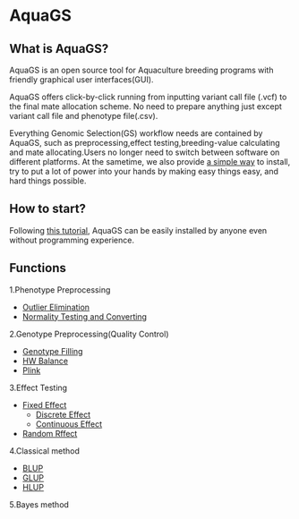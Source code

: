 # AquaGS
## What is AquaGS?
AquaGS is an open source tool for Aquaculture breeding programs with friendly graphical user interfaces(GUI).

AquaGS offers click-by-click running from inputting variant call file (.vcf) to the final mate allocation scheme. No need to prepare anything just except variant call file and phenotype file(.csv).

Everything Genomic Selection(GS) workflow needs are contained by AquaGS, such as preprocessing,effect testing,breeding-value calculating and mate allocating.Users no longer need to switch between software on different platforms. At the sametime, we also provide [a simple way](./Md/Setting_Up_Your_Environment.md) to install, try to put a lot of power into your hands by making easy things easy, and hard things possible. 

## How to start?
Following [this tutorial](./Md/Setting_Up_Your_Environment.md), AquaGS can be easily installed by anyone even without programming experience.

## Functions 
1.Phenotype Preprocessing
  - [Outlier Elimination](./MD/Outlier_elimination.md)
  - [Normality Testing and Converting](./MD/Normality.md)

2.Genotype Preprocessing(Quality Control)
  - [Genotype Filling]()
  - [HW Balance]()
  - [Plink]()

3.Effect Testing
  - [Fixed Effect]()
    - [Discrete Effect]()
    - [Continuous Effect]()
  - [Random Rffect]()

4.Classical method
- [BLUP]()
- [GLUP]()
- [HLUP]()
  
5.Bayes method





